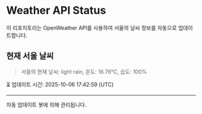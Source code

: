 
# Weather API Status

이 리포지토리는 OpenWeather API를 사용하여 서울의 날씨 정보를 자동으로 업데이트합니다.

## 현재 서울 날씨
> 서울의 현재 날씨: light rain, 온도: 16.76°C, 습도: 100%

⏳ 업데이트 시간: 2025-10-06 17:42:59 (UTC)

---
자동 업데이트 봇에 의해 관리됩니다.
